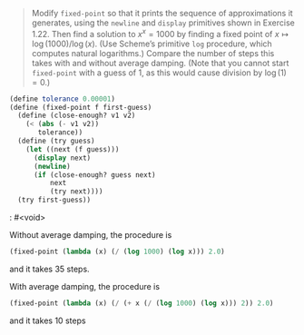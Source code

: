 > Modify `fixed-point` so that it prints the sequence of approximations it
> generates, using the `newline` and `display` primitives shown in Exercise 1.22. Then
> find a solution to $x^x = 1000$ by finding a fixed point of $x \mapsto
> \log(1000)/ \log(x)$. (Use Scheme’s primitive `log` procedure, which computes
> natural logarithms.) Compare the number of steps this takes with and without
> average damping. (Note that you cannot start `fixed-point` with a guess of 1, as
> this would cause division by $\log(1) = 0$.)

```scheme :session,"1.36"
(define tolerance 0.00001)
(define (fixed-point f first-guess)
  (define (close-enough? v1 v2)
    (< (abs (- v1 v2))
       tolerance))
  (define (try guess)
    (let ((next (f guess)))
      (display next)
      (newline)
      (if (close-enough? guess next)
          next
          (try next))))
  (try first-guess))
```

: #&lt;void>

Without average damping, the procedure is

```scheme :session,"1.36"
(fixed-point (lambda (x) (/ (log 1000) (log x))) 2.0)
```

and it takes 35 steps.

With average damping, the procedure is

```scheme :session,"1.36"
(fixed-point (lambda (x) (/ (+ x (/ (log 1000) (log x))) 2)) 2.0)
```

and it takes 10 steps

